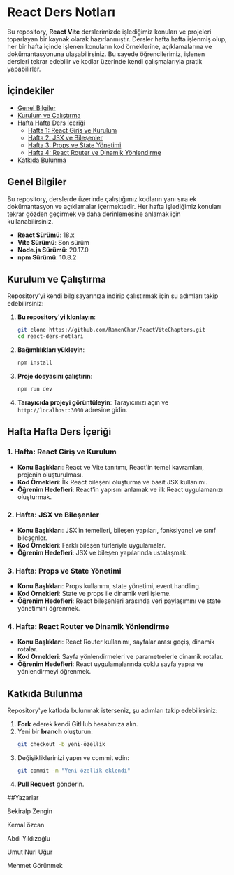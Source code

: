 
# React Ders Notları

Bu repository, **React Vite** derslerimizde işlediğimiz konuları ve projeleri toparlayan bir kaynak olarak hazırlanmıştır. Dersler hafta hafta işlenmiş olup, her bir hafta içinde işlenen konuların kod örneklerine, açıklamalarına ve dokümantasyonuna ulaşabilirsiniz. Bu sayede öğrencilerimiz, işlenen dersleri tekrar edebilir ve kodlar üzerinde kendi çalışmalarıyla pratik yapabilirler.

## İçindekiler
- [Genel Bilgiler](#genel-bilgiler)
- [Kurulum ve Çalıştırma](#kurulum-ve-çalıştırma)
- [Hafta Hafta Ders İçeriği](#hafta-hafta-ders-içeriği)
  - [Hafta 1: React Giriş ve Kurulum](#1-hafta-react-giriş-ve-kurulum)
  - [Hafta 2: JSX ve Bileşenler](#2-hafta-jsx-ve-bileşenler)
  - [Hafta 3: Props ve State Yönetimi](#3-hafta-props-ve-state-yönetimi)
  - [Hafta 4: React Router ve Dinamik Yönlendirme](#4-hafta-react-router-ve-dinamik-yönlendirme)
- [Katkıda Bulunma](#katkıda-bulunma)

## Genel Bilgiler

Bu repository, derslerde üzerinde çalıştığımız kodların yanı sıra ek dokümantasyon ve açıklamalar içermektedir. Her hafta işlediğimiz konuları tekrar gözden geçirmek ve daha derinlemesine anlamak için kullanabilirsiniz.

- **React Sürümü**: 18.x
- **Vite Sürümü**: Son sürüm
- **Node.js Sürümü**: 20.17.0
- **npm Sürümü**: 10.8.2

## Kurulum ve Çalıştırma

Repository’yi kendi bilgisayarınıza indirip çalıştırmak için şu adımları takip edebilirsiniz:

1. **Bu repository'yi klonlayın**:
   ```bash
   git clone https://github.com/RamenChan/ReactViteChapters.git
   cd react-ders-notlari
   ```

2. **Bağımlılıkları yükleyin**:
   ```bash
   npm install
   ```

3. **Proje dosyasını çalıştırın**:
   ```bash
   npm run dev
   ```

4. **Tarayıcıda projeyi görüntüleyin**:
   Tarayıcınızı açın ve `http://localhost:3000` adresine gidin.

## Hafta Hafta Ders İçeriği

### 1. Hafta: React Giriş ve Kurulum
- **Konu Başlıkları**: React ve Vite tanıtımı, React'in temel kavramları, projenin oluşturulması.
- **Kod Örnekleri**: İlk React bileşeni oluşturma ve basit JSX kullanımı.
- **Öğrenim Hedefleri**: React’in yapısını anlamak ve ilk React uygulamanızı oluşturmak.

### 2. Hafta: JSX ve Bileşenler
- **Konu Başlıkları**: JSX’in temelleri, bileşen yapıları, fonksiyonel ve sınıf bileşenler.
- **Kod Örnekleri**: Farklı bileşen türleriyle uygulamalar.
- **Öğrenim Hedefleri**: JSX ve bileşen yapılarında ustalaşmak.

### 3. Hafta: Props ve State Yönetimi
- **Konu Başlıkları**: Props kullanımı, state yönetimi, event handling.
- **Kod Örnekleri**: State ve props ile dinamik veri işleme.
- **Öğrenim Hedefleri**: React bileşenleri arasında veri paylaşımını ve state yönetimini öğrenmek.

### 4. Hafta: React Router ve Dinamik Yönlendirme
- **Konu Başlıkları**: React Router kullanımı, sayfalar arası geçiş, dinamik rotalar.
- **Kod Örnekleri**: Sayfa yönlendirmeleri ve parametrelerle dinamik rotalar.
- **Öğrenim Hedefleri**: React uygulamalarında çoklu sayfa yapısı ve yönlendirmeyi öğrenmek.

## Katkıda Bulunma

Repository'ye katkıda bulunmak isterseniz, şu adımları takip edebilirsiniz:

1. **Fork** ederek kendi GitHub hesabınıza alın.
2. Yeni bir **branch** oluşturun:
   ```bash
   git checkout -b yeni-özellik
   ```
3. Değişikliklerinizi yapın ve commit edin:
   ```bash
   git commit -m "Yeni özellik eklendi"
   ```
4. **Pull Request** gönderin.


##Yazarlar

Bekiralp Zengin

Kemal özcan

Abdi Yıldızoğlu

Umut Nuri Uğur

Mehmet Görünmek
